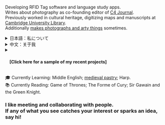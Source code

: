 Developing RFID Tag software and language study apps.  
Writes about photography as co-founding editor of [C4 Journal](https://c4journal.com).  
Previously worked in cultural heritage, digitizing maps and manuscripts at [Cambridge University Library](https://www.lib.cam.ac.uk/collections/departments/digital-content-unit).  
Additionally [makes photographs and arty things](https://callumbeaney.github.io) sometimes.  

<details><summary> 日本語：私について </summary>
カルと申します。イギリス東部出身のプログラマーで写真専門のライター兼編集者です。  
美術写真評論オンライン出版物『C4 Journal』の共同創設者及び編集者です。   
以前はケンブリッジ大学図書館で文化遺産コレクションの写真技師として働きました。   
現在RFID関連の組込みプログラミングの体験学習をして、言語関連アップを発展しています。  </details>

<details><summary>  中文：关于我 </summary>
我是一位自学的程序员同时兼职做作家编辑。我是网络出版物C4 Journal的文字编辑也是创始人之一。   
在此之前我作为文化遗产摄影家在剑桥大学图书馆里工作过，在那期间我按照ISO标准数位化做了许多手稿和历史档案。   
目前，我正在做嵌入式系统开发。 </details>
<details><summary><h4>　[Click here for a sample of my recent projects]　</h4></summary>
<table>
    <tr>
        <td width="300">
            <a href="https://github.com/CallumBeaney/chinese-wordsearch-game"><img src="https://callumbeaney.github.io/index_images/hanzipair2.jpg" /></a>
        </td>
        <td>
            <b>双汉字复合词搜索・二漢字複合語狩猟・hanzi/kanji pairing games (JS)</b>
            <p></p>
            <p>每个网格包含从八个词汇源至十六个的汉字。点击两个汉字按钮，如果成为绿色的话，说明你发现了一个！一旦你全部找到，就会生成一个新的网格。但是，那十六个汉字可能包含那八个词以外的汉字组合。当你找到这样的词时，瓷砖会短暂地变成金色。 <br>Each grid of 16 hanzi is built from 8 random seed words. Tap 2 hanzi and, if they turn green, you've found one; it'll be added to your list. These 16 hanzi might contain more than just those 8 combinations... when you find such a word, the tiles will briefly turn gold.</p>
            <p></p>
            <p>Repo: <a href="https://github.com/CallumBeaney/chinese-wordsearch-game">双汉字复合词搜索 -- Chinese version</a><br>
              Repo: <a href="https://github.com/CallumBeaney/kanji-pair-game">日本語版もあります！ I made a Japanese Version too! </a></p>
        </td>
    </tr>
    <tr>
        <td width="300">
            <a href="https://www.youtube.com/watch?v=z8FjJ5C5CEw"><img src="https://callumbeaney.github.io/index_images/rfid.jpg" /></a>
        </td>
        <td>
            <b>Demonstration software for PirFlx2.0 RFID Reader Board (Python/C)</b>
            <p></p>
            <p>Example software for using Raspberry Pi extension board, intended to show core functionality and not for production. 
              This internship included learning WiringPi, pySerial, core SPI structures, serial port debugging etc. 
              Long-term it will be used in monitoring Apidae and Vespa genera insects using Bluetooth and/or LORAWAN.</p>
            <p></p>
            <p>Video: <a href="https://www.youtube.com/watch?v=z8FjJ5C5CEw">RFID Reader Board</a></p>
        </td>
    </tr>
    <tr>
        <td width="300">
            <a href="https://github.com/CallumBeaney/people"><img src="https://callumbeaney.github.io/index_images/people.jpg" /></a>
        </td>
        <td>
            <b>PEOPLE (C)</b>
            <p></p>
            <p>A CLI tool for tracking the number of days since you have made contact with your network.</p>
            <p></p>
            <p>Repo: <a href="https://github.com/CallumBeaney/people">people</a></p>
        </td>
    </tr>
    <tr>
        <td width="300">
            <p><a href="https://github.com/CallumBeaney/rensou-kanji-hinge-flutter">
                <img src="https://callumbeaney.github.io/index_images/rensou.jpg" /></a>
        </td>
        <td>
            <b>Chinese Character-Linking Practice Tool (Dart/Flutter)</b>            <p></p>
            <p>This is an app for practicing hand-writing kanji and by chaining them by their shared components, based on how I used to furtively practice kanji on a notepad when I worked in a restaurant: 虫 虹 工 紅。寸 吋 囗 吐 土。暑、寒、暖。<br> <br>At present I am rebuilding this based on a <a href="https://callumbeaney.github.io/rensou-kanji-hinge/">prototype I made in JS</a> to include traditional and simplified Chinese characters.
          </p>            <p></p>
            <p>Repo: <a href="https://github.com/CallumBeaney/rensou-kanji-hinge-flutter">Rensou Kanji Hinge (Flutter)</a></p>
        </td>
    </tr>
    <tr>
        <td width="300">
            <a href="https://github.com/CallumBeaney/Symbolic-Notation-Converter"><img src="https://github.com/CallumBeaney/Website/raw/master/resources/snc.gif" /></a>
        </td>
        <td>
            <b>Symbolic Notation Converter (JS)</b>
            <p></p>
            <p>A webapp that converts English coded input to mathematical notation. e.g. [all var in dd goe pi] → [∀𝑥 ∈ 𝔻 ≥ π ]</p>
            <p></p>
            <p>Repo: <a href="https://github.com/CallumBeaney/Symbolic-Notation-Converter">Symbolic Notation Converter</a></p>
        </td>
    </tr>
</table>
  </details>
  

🎓 Currently Learning: Middle English; <a href="https://callumbeaney.github.io/pages/baking/baking.html">medieval pastry</a>; Harp.  
📚 Currently Reading: Game of Thrones; The Forme of Cury; Sir Gawain and the Green Knight.  
  
<h3>I like meeting and collaborating with people.<br>If any of what you see catches your interest or sparks an idea, say hi!</h3>
